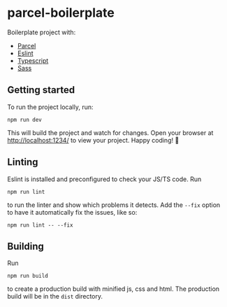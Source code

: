 # parcel-boilerplate

Boilerplate project with:
- [Parcel](https://github.com/parcel-bundler/parcel)
- [Eslint](https://github.com/eslint/eslint)
- [Typescript](https://github.com/microsoft/TypeScript)
- [Sass](https://github.com/sass/sass)

## Getting started

To run the project locally, run:
```shell
npm run dev
```
This will build the project and watch for changes.
Open your browser at [http://localhost:1234/](http://localhost:1234/) to view your project.
Happy coding! 🎉

## Linting
Eslint is installed and preconfigured to check your JS/TS code.
Run
```shell
npm run lint
```
to run the linter and show which problems it detects. Add the `--fix` option to have it automatically fix the issues, like so:
```shell
npm run lint -- --fix
```

## Building
Run
```shell
npm run build
```
to create a production build with minified js, css and html.
The production build will be in the `dist` directory.